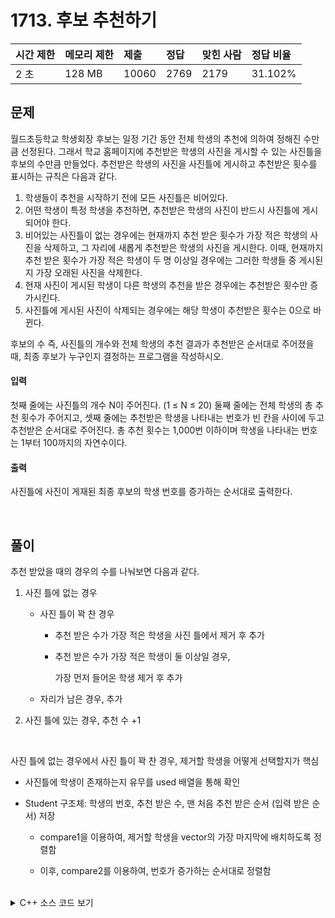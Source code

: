 # 1713. 후보 추천하기

| 시간 제한 | 메모리 제한 | 제출  | 정답 | 맞힌 사람 | 정답 비율 |
| :-------- | :---------- | :---- | :--- | :-------- | :-------- |
| 2 초      | 128 MB      | 10060 | 2769 | 2179      | 31.102%   |

## 문제

월드초등학교 학생회장 후보는 일정 기간 동안 전체 학생의 추천에 의하여 정해진 수만큼 선정된다. 그래서 학교 홈페이지에 추천받은 학생의 사진을 게시할 수 있는 사진틀을 후보의 수만큼 만들었다. 추천받은 학생의 사진을 사진틀에 게시하고 추천받은 횟수를 표시하는 규칙은 다음과 같다.

1. 학생들이 추천을 시작하기 전에 모든 사진틀은 비어있다.
2. 어떤 학생이 특정 학생을 추천하면, 추천받은 학생의 사진이 반드시 사진틀에 게시되어야 한다.
3. 비어있는 사진틀이 없는 경우에는 현재까지 추천 받은 횟수가 가장 적은 학생의 사진을 삭제하고, 그 자리에 새롭게 추천받은 학생의 사진을 게시한다. 이때, 현재까지 추천 받은 횟수가 가장 적은 학생이 두 명 이상일 경우에는 그러한 학생들 중 게시된 지 가장 오래된 사진을 삭제한다.
4. 현재 사진이 게시된 학생이 다른 학생의 추천을 받은 경우에는 추천받은 횟수만 증가시킨다.
5. 사진틀에 게시된 사진이 삭제되는 경우에는 해당 학생이 추천받은 횟수는 0으로 바뀐다.

후보의 수 즉, 사진틀의 개수와 전체 학생의 추천 결과가 추천받은 순서대로 주어졌을 때, 최종 후보가 누구인지 결정하는 프로그램을 작성하시오.

#### 입력

첫째 줄에는 사진틀의 개수 N이 주어진다. (1 ≤ N ≤ 20) 둘째 줄에는 전체 학생의 총 추천 횟수가 주어지고, 셋째 줄에는 추천받은 학생을 나타내는 번호가 빈 칸을 사이에 두고 추천받은 순서대로 주어진다. 총 추천 횟수는 1,000번 이하이며 학생을 나타내는 번호는 1부터 100까지의 자연수이다.

#### 출력

사진틀에 사진이 게재된 최종 후보의 학생 번호를 증가하는 순서대로 출력한다.

<br>

## 풀이

추천 받았을 때의 경우의 수를 나눠보면 다음과 같다.

1. 사진 틀에 없는 경우

   - 사진 틀이 꽉 찬 경우

     - 추천 받은 수가 가장 적은 학생을 사진 틀에서 제거 후 추가

     - 추천 받은 수가 가장 적은 학생이 둘 이상일 경우,

       가장 먼저 들어온 학생 제거 후 추가

   - 자리가 남은 경우, 추가

2. 사진 틀에 있는 경우, 추천 수 +1

<br>

사진 틀에 없는 경우에서 사진 틀이 꽉 찬 경우, 제거할 학생을 어떻게 선택할지가 핵심

- 사진틀에 학생이 존재하는지 유무를 used 배열을 통해 확인

- Student 구조체: 학생의 번호, 추천 받은 수, 맨 처음 추천 받은 순서 (입력 받은 순서) 저장

  - compare1을 이용하여, 제거할 학생을 vector의 가장 마지막에 배치하도록 정렬함

  - 이후, compare2를 이용하여, 번호가 증가하는 순서대로 정렬함

<br>

<details>
<summary>C++ 소스 코드 보기</summary>
<div markdown="1">

```c++
#include <iostream>
#include <vector>
#include <algorithm>
using namespace std;
int used[111] = { 0, }; // 사진틀에 있는지 여부 판단

struct Student {
	int num, like, idx; // 학생 번호, 추천 받은 수, 맨 처음 추천 받은 순서
	Student(int _n, int _l, int _o) : num(_n), like(_l), idx(_o) {};
};

// compare1: 추천 받은 수가 감소하는 순서대로, 같을 경우 최근에서 오래된 순서로 (내림차순)
bool compare1(Student s1, Student s2) {
	if (s1.like == s2.like) {
		return s1.idx > s2.idx;
	}
	return s1.like > s2.like;
}

// compare2: 학생 번호 증가하는 순서대로 정렬
bool compare2(Student s1, Student s2) {
	return s1.num < s2.num;
}

int main(void) {
	int N, M, S;
	scanf("%d %d", &N, &M);

	vector<Student> v = vector<Student>();
	for (int i = 0; i < M; i++) {
		scanf("%d", &S);
		if (!used[S]) { // 사진틀에 없는 학생인 경우
			if (v.size() == N) { // 사진틀이 꽉 찬 경우
				sort(v.begin(), v.end(), compare1);
				used[v[N - 1].num] = 0; // 사진틀에 사라짐 flag 표시
				v.erase(v.end() - 1); // 사진틀에서 제거
			}
			v.push_back(Student(S, 0, i));
			used[S] = 1;
		} else { // 사진틀에 있는 학생인 경우
			for (int j = 0; j < N; j++) {
				if (v[j].num == S) {
					v[j].like++; // 추천 수 증가
					break;
				}
			}
		}
	}

	sort(v.begin(), v.end(), compare2);
	for (int i = 0; i < v.size(); i++) {
		printf("%d ", v[i].num);
	}
	return 0;
}
```

</div>
</details>
